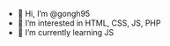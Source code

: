 - 👋 Hi, I’m @gongh95
- 👀 I’m interested in HTML, CSS, JS, PHP
- 🌱 I’m currently learning JS

<!---
gongh95/gongh95 is a ✨ special ✨ repository because its `README.md` (this file) appears on your GitHub profile.
You can click the Preview link to take a look at your changes.
--->
